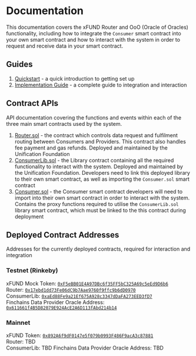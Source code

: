 # Documentation

This documentation covers the xFUND Router and OoO (Oracle of Oracles) functionality,
including how to integrate the `Consumer` smart contract into your own smart contract and
how to interact with the system in order to request and receive data in your smart contract.

## Guides

1. [Quickstart](./guide/quickstart.md) - a quick introduction to getting set up
2. [Implementation Guide](./guide/index.md) - a complete guide to integration and interaction

## Contract APIs

API documentation covering the functions and events within each of the three main
smart contracts used by the system.

1. [Router.sol](./api/Router.md) - the contract which controls data request and fulfilment
   routing between Consumers and Providers. This contract also handles fee payment and gas
   refunds. Deployed and maintained by the Unification Foundation
2. [ConsumerLib.sol](./api/lib/ConsumerLib.md) - the Library contract containing all the required
   functionality to interact with the system. Deployed and maintained by the Unification Foundation.
   Developers need to link this deployed library to their own smart contract, as well as
   importing the `Consumer.sol` smart contract
3. [Consumer.sol](./api/lib/Consumer.md) - the Consumer smart contract developers will need
   to import into their own smart contract in order to interact with the system. Contains the
   proxy functions required to utilise the `ConsumerLib.sol` library smart contract, which 
   must be linked to the this contract during deployment

## Deployed Contract Addresses

Addresses for the currently deployed contracts, required for interaction and integration

### Testnet (Rinkeby)

xFUND Mock Token: [`0xF5eBB01E4A97DBc6f35FF5bC325A69c5eEd9D6b6`](https://rinkeby.etherscan.io/address/0xF5eBB01E4A97DBc6f35FF5bC325A69c5eEd9D6b6#code)  
Router: [`0x17ebd1dd73Fe06dC9b7Aae9760f9ffc9b6dD0970`](https://rinkeby.etherscan.io/address/0x17ebd1dd73Fe06dC9b7Aae9760f9ffc9b6dD0970#code)  
ConsumerLib: [`0xaEd88Fe9a21Ef675A928c3347dDaFA273EED3fD7`](https://rinkeby.etherscan.io/address/0xaEd88Fe9a21Ef675A928c3347dDaFA273EED3fD7#code)  
Finchains Data Provider Oracle Address: [`0x611661f4B5D82079E924AcE2A6D113fAbd214b14`](https://rinkeby.etherscan.io/address/0x611661f4B5D82079E924AcE2A6D113fAbd214b14)

### Mainnet

xFUND Token: [`0x892A6f9dF0147e5f079b0993F486F9acA3c87881`](https://etherscan.io/address/0x892A6f9dF0147e5f079b0993F486F9acA3c87881#code)  
Router: TBD  
ConsumerLib: TBD
Finchains Data Provider Oracle Address: TBD
